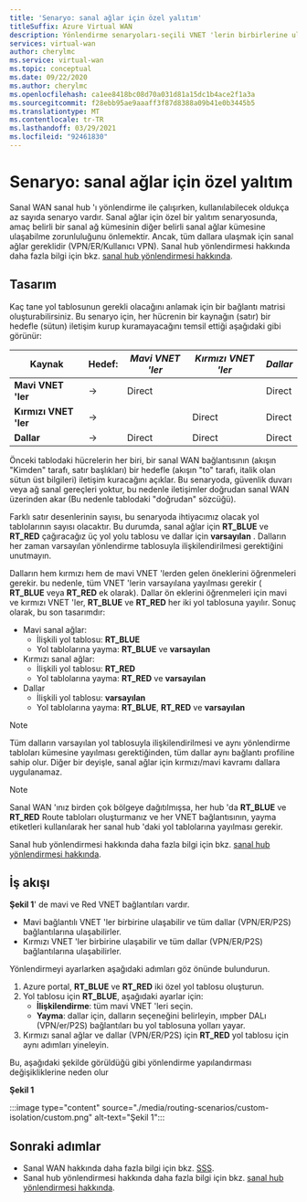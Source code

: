 ```yaml
---
title: 'Senaryo: sanal ağlar için özel yalıtım'
titleSuffix: Azure Virtual WAN
description: Yönlendirme senaryoları-seçili VNET 'lerin birbirlerine ulaşabilmesi önlenir
services: virtual-wan
author: cherylmc
ms.service: virtual-wan
ms.topic: conceptual
ms.date: 09/22/2020
ms.author: cherylmc
ms.openlocfilehash: ca1ee8418bc08d70a031d81a15dc1b4ace2f1a3a
ms.sourcegitcommit: f28ebb95ae9aaaff3f87d8388a09b41e0b3445b5
ms.translationtype: MT
ms.contentlocale: tr-TR
ms.lasthandoff: 03/29/2021
ms.locfileid: "92461830"
---
```

# <a name="scenario-custom-isolation-for-vnets"></a>Senaryo: sanal ağlar için özel yalıtım

Sanal WAN sanal hub 'ı yönlendirme ile çalışırken, kullanılabilecek oldukça az sayıda senaryo vardır. Sanal ağlar için özel bir yalıtım senaryosunda, amaç belirli bir sanal ağ kümesinin diğer belirli sanal ağlar kümesine ulaşabilme zorunluluğunu önlemektir. Ancak, tüm dallara ulaşmak için sanal ağlar gereklidir (VPN/ER/Kullanıcı VPN). Sanal hub yönlendirmesi hakkında daha fazla bilgi için bkz. [sanal hub yönlendirmesi hakkında](about-virtual-hub-routing.md).

## <a name="design"></a><a name="design"></a>Tasarım

Kaç tane yol tablosunun gerekli olacağını anlamak için bir bağlantı matrisi oluşturabilirsiniz. Bu senaryo için, her hücrenin bir kaynağın (satır) bir hedefle (sütun) iletişim kurup kuramayacağını temsil ettiği aşağıdaki gibi görünür:

| Kaynak | Hedef:| *Mavi VNET 'ler* | *Kırmızı VNET 'ler* | *Dallar*|
|---|---|---|---|---|
| **Mavi VNET 'ler** |   &#8594;|   Direct     |           |  Direct |
| **Kırmızı VNET 'ler**  |   &#8594;|              |   Direct  |  Direct |
| **Dallar**   |   &#8594;|   Direct     |   Direct  |  Direct |

Önceki tablodaki hücrelerin her biri, bir sanal WAN bağlantısının (akışın "Kimden" tarafı, satır başlıkları) bir hedefle (akışın "to" tarafı, italik olan sütun üst bilgileri) iletişim kuracağını açıklar. Bu senaryoda, güvenlik duvarı veya ağ sanal gereçleri yoktur, bu nedenle iletişimler doğrudan sanal WAN üzerinden akar (Bu nedenle tablodaki "doğrudan" sözcüğü).

Farklı satır desenlerinin sayısı, bu senaryoda ihtiyacımız olacak yol tablolarının sayısı olacaktır. Bu durumda, sanal ağlar için **RT_BLUE** ve **RT_RED** çağıracağız üç yol yolu tablosu ve dallar için **varsayılan** . Dalların her zaman varsayılan yönlendirme tablosuyla ilişkilendirilmesi gerektiğini unutmayın.

Dalların hem kırmızı hem de mavi VNET 'lerden gelen öneklerini öğrenmeleri gerekir. bu nedenle, tüm VNET 'lerin varsayılana yayılması gerekir ( **RT_BLUE** veya **RT_RED** ek olarak). Dallar ön eklerini öğrenmeleri için mavi ve kırmızı VNET 'ler, **RT_BLUE** ve **RT_RED** her iki yol tablosuna yayılır. Sonuç olarak, bu son tasarımdır:

* Mavi sanal ağlar:
  * İlişkili yol tablosu: **RT_BLUE**
  * Yol tablolarına yayma: **RT_BLUE** ve **varsayılan**
* Kırmızı sanal ağlar:
  * İlişkili yol tablosu: **RT_RED**
  * Yol tablolarına yayma: **RT_RED** ve **varsayılan**
* Dallar
  * İlişkili yol tablosu: **varsayılan**
  * Yol tablolarına yayma: **RT_BLUE**, **RT_RED** ve **varsayılan**

> [!NOTE]
> Tüm dalların varsayılan yol tablosuyla ilişkilendirilmesi ve aynı yönlendirme tabloları kümesine yayılması gerektiğinden, tüm dallar aynı bağlantı profiline sahip olur. Diğer bir deyişle, sanal ağlar için kırmızı/mavi kavramı dallara uygulanamaz.

> [!NOTE]
> Sanal WAN 'ınız birden çok bölgeye dağıtılmışsa, her hub 'da **RT_BLUE** ve **RT_RED** Route tabloları oluşturmanız ve her VNET bağlantısının, yayma etiketleri kullanılarak her sanal hub 'daki yol tablolarına yayılması gerekir.

Sanal hub yönlendirmesi hakkında daha fazla bilgi için bkz. [sanal hub yönlendirmesi hakkında](about-virtual-hub-routing.md).

## <a name="workflow"></a><a name="architecture"></a>İş akışı

**Şekil 1**' de mavi ve Red VNET bağlantıları vardır.

* Mavi bağlantılı VNET 'ler birbirine ulaşabilir ve tüm dallar (VPN/ER/P2S) bağlantılarına ulaşabilirler.
* Kırmızı VNET 'ler birbirine ulaşabilir ve tüm dallar (VPN/ER/P2S) bağlantılarına ulaşabilirler.

Yönlendirmeyi ayarlarken aşağıdaki adımları göz önünde bulundurun.

1. Azure portal, **RT_BLUE** ve **RT_RED** iki özel yol tablosu oluşturun.
2. Yol tablosu için **RT_BLUE**, aşağıdaki ayarlar için:
   * **İlişkilendirme**: tüm mavi VNET 'leri seçin.
   * **Yayma**: dallar için, dalların seçeneğini belirleyin, ımpber DALı (VPN/er/P2S) bağlantıları bu yol tablosuna yolları yayar.
3. Kırmızı sanal ağlar ve dallar (VPN/ER/P2S) için **RT_RED** yol tablosu için aynı adımları yineleyin.

Bu, aşağıdaki şekilde görüldüğü gibi yönlendirme yapılandırması değişikliklerine neden olur

**Şekil 1**

:::image type="content" source="./media/routing-scenarios/custom-isolation/custom.png" alt-text="Şekil 1":::

## <a name="next-steps"></a>Sonraki adımlar

* Sanal WAN hakkında daha fazla bilgi için bkz. [SSS](virtual-wan-faq.md).
* Sanal hub yönlendirmesi hakkında daha fazla bilgi için bkz. [sanal hub yönlendirmesi hakkında](about-virtual-hub-routing.md).
